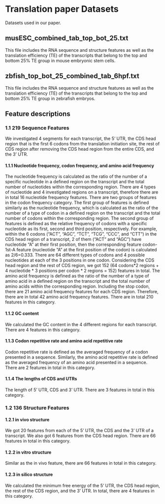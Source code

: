 # Translation paper Datasets
Datasets used in our paper.

## musESC_combined_tab_top_bot_25.txt

This file includes the RNA sequence and structure features as well as the translation efficiency (TE) of the transcripts that belong to the top and bottom 25% TE group in mouse embryonic stem cells.


## zbfish_top_bot_25_combined_tab_6hpf.txt

This file includes the RNA sequence and structure features as well as the translation efficiency (TE) of the transcripts that belong to the top and bottom 25% TE group in zebrafish embryos.


## Feature descriptions


### 1.1 219 Sequence Features
We investigated 4 segments for each transcript, the 5’ UTR, the CDS head region that is the first 6 codons from the translation initiation site, the rest of CDS region after removing the CDS head region from the entire CDS, and the 3’ UTR. 

#### 1.1.1 Nucleotide frequency, codon frequency, and amino acid frequency
The nucleotide frequency is calculated as the ratio of the number of a specific nucleotide in a defined region on the transcript and the total number of nucleotides within the corresponding region. There are 4 types of nucleotide and 4 investigated regions on a transcript, therefore there are in total 16 nucleotide frequency features.
There are two groups of features in the codon frequency category. The first group of features is defined similarly as the nucleotide frequency, which is calculated as the ratio of the number of a type of codon in a defined region on the transcript and the total number of codons within the corresponding region. The second group of features is defined as the relative frequency of codons with a specific nucleotide as its first, second and third position, respectively. For example, within the 6 codons (“ACT”, “AGC”, “TCT”, “TCG”, “CCC”, and “CTT”) in the CDS head region of a transcript, 2 of them (“ACT” and “AGC”) have nucleotide “A” at their first position, then the corresponding feature codon-1st-A feature (nucleotide “A” at the first position of the codon) is calculated as 2/6=0.333. There are 64 different types of codons and 4 possible nucleotides at each of the 3 positions in one codon. Considering the CDS head region and the rest of CDS region, we got 152 (64 codons*2 regions + 4 nucleotide * 3 positions per codon * 2 regions = 152) features in total.
The amino acid frequency is defined as the ratio of the number of a type of amino acid in a defined region on the transcript and the total number of amino acids within the corresponding region. Including the stop codon, there are 21 amino acid frequency features for each CDS region. Therefore, there are in total 42 amino acid frequency features.
There are in total 210 features in this category.

#### 1.1.2 GC content
We calculated the GC content in the 4 different regions for each transcript. There are 4 features in this category.

#### 1.1.3 Codon repetitive rate and amino acid repetitive rate
Codon repetitive rate is defined as the averaged frequency of a codon presented in a sequence. Similarly, the amino acid repetitive rate is defined as the averaged frequency of an amino acid presented in a sequence.
There are 2 features in total in this category.

#### 1.1.4 The lengths of CDS and UTRs
The length of 5’ UTR, CDS and 3’ UTR.
There are 3 features in total in this category.

### 1.2 136 Structure Features
#### 1.2.1 in vivo structure
We got 20 features from each of the 5’ UTR, the CDS and the 3’ UTR of a transcript. We also got 6 features from the CDS head region.
There are 66 features in total in this category.

#### 1.2.2 in vitro structure
Similar as the in vivo feature, there are 66 features in total in this category.

#### 1.2.3 in silico structure
We calculated the minimum free energy of the 5’ UTR, the CDS head region, the rest of the CDS region, and the 3’ UTR.
In total, there are 4 features in this category.



